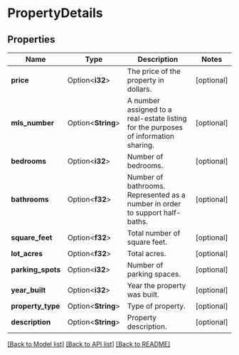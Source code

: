 # PropertyDetails

## Properties

Name | Type | Description | Notes
------------ | ------------- | ------------- | -------------
**price** | Option<**i32**> | The price of the property in dollars. | [optional]
**mls_number** | Option<**String**> | A number assigned to a real-estate listing for the purposes of information sharing. | [optional]
**bedrooms** | Option<**i32**> | Number of bedrooms. | [optional]
**bathrooms** | Option<**f32**> | Number of bathrooms. Represented as a number in order to support half-baths. | [optional]
**square_feet** | Option<**f32**> | Total number of square feet. | [optional]
**lot_acres** | Option<**f32**> | Total acres. | [optional]
**parking_spots** | Option<**i32**> | Number of parking spaces. | [optional]
**year_built** | Option<**i32**> | Year the property was built. | [optional]
**property_type** | Option<**String**> | Type of property. | [optional]
**description** | Option<**String**> | Property description. | [optional]

[[Back to Model list]](../README.md#documentation-for-models) [[Back to API list]](../README.md#documentation-for-api-endpoints) [[Back to README]](../README.md)


